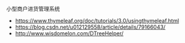 小型商户进货管理系统

- https://www.thymeleaf.org/doc/tutorials/3.0/usingthymeleaf.html
- https://blog.csdn.net/u012129558/article/details/79166043/
- http://www.wisdomelon.com/DTreeHelper/